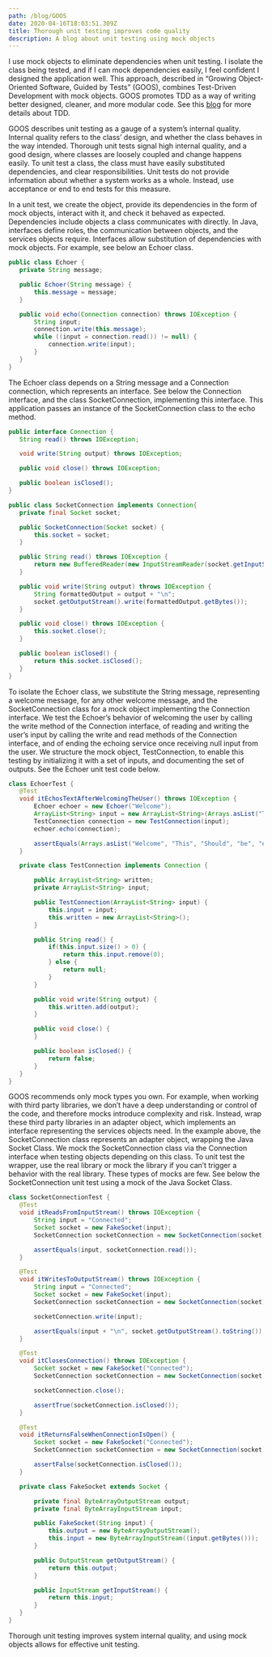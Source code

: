 ```yaml
---
path: /blog/GOOS
date: 2020-04-16T18:03:51.309Z
title: Thorough unit testing improves code quality
description: A blog about unit testing using mock objects
---
```

I use mock objects to eliminate dependencies when unit testing. I isolate the class being tested, and if I can mock dependencies easily, I feel confident I designed the application well. This approach, described in “Growing Object-Oriented Software, Guided by Tests” (GOOS), combines Test-Driven Development with mock objects. GOOS promotes TDD as a way of writing better designed, cleaner, and more modular code. See this [blog](https://friendly-archimedes-6b3170.netlify.com/blog/tdd/) for more details about TDD.

GOOS describes unit testing as a gauge of a system’s internal quality. Internal quality refers to the class’ design, and whether the class behaves in the way intended. Thorough unit tests signal high internal quality, and a good design, where classes are loosely coupled and change happens easily.  To unit test a class, the class must have easily substituted dependencies, and clear responsibilities. Unit tests do not provide information about whether a system works as a whole. Instead, use acceptance or end to end tests for this measure.

In a unit test, we create the object, provide its dependencies in the form of mock objects, interact with it, and check it behaved as expected. Dependencies include objects a class communicates with directly. In Java, interfaces define roles, the communication between objects, and the services objects require. Interfaces allow substitution of dependencies with mock objects.  For example, see below an Echoer class.

```java
public class Echoer {
   private String message;

   public Echoer(String message) {
       this.message = message;
   }

   public void echo(Connection connection) throws IOException {
       String input;
       connection.write(this.message);
       while ((input = connection.read()) != null) {
           connection.write(input);
       }
   }
}
```

The Echoer class depends on a String message and a Connection connection, which represents an interface. See below the Connection interface, and the class SocketConnection, implementing this interface. This application passes an instance of the SocketConnection class to the echo method.

```java
public interface Connection {
   String read() throws IOException;

   void write(String output) throws IOException;

   public void close() throws IOException;

   public boolean isClosed();
}

public class SocketConnection implements Connection{
   private final Socket socket;

   public SocketConnection(Socket socket) {
       this.socket = socket;
   }

   public String read() throws IOException {
       return new BufferedReader(new InputStreamReader(socket.getInputStream())).readLine();
   }

   public void write(String output) throws IOException {
       String formattedOutput = output + "\n";
       socket.getOutputStream().write(formattedOutput.getBytes());
   }

   public void close() throws IOException {
       this.socket.close();
   }

   public boolean isClosed() {
       return this.socket.isClosed();
   }
}
```

To isolate the Echoer class, we substitute the String message, representing a welcome message, for any other welcome message, and the SocketConnection class for a mock object implementing the Connection interface. We test the Echoer’s behavior of welcoming the user by calling the write method of the Connection interface, of reading and writing the user’s input by calling the write and read methods of the Connection interface, and of ending the echoing service once receiving null input from the user. We structure the mock object, TestConnection, to enable this testing by initializing it with a set of inputs, and documenting the set of outputs. See the Echoer unit test code below.

```java
class EchoerTest {
   @Test
   void itEchosTextAfterWelcomingTheUser() throws IOException {
       Echoer echoer = new Echoer("Welcome");
       ArrayList<String> input = new ArrayList<String>(Arrays.asList("This", "Should", "be", "echoed"));
       TestConnection connection = new TestConnection(input);
       echoer.echo(connection);

       assertEquals(Arrays.asList("Welcome", "This", "Should", "be", "echoed"), connection.written);
   }

   private class TestConnection implements Connection {

       public ArrayList<String> written;
       private ArrayList<String> input;

       public TestConnection(ArrayList<String> input) {
           this.input = input;
           this.written = new ArrayList<String>();
       }

       public String read() {
           if(this.input.size() > 0) {
               return this.input.remove(0);
           } else {
               return null;
           }
       }

       public void write(String output) {
           this.written.add(output);
       }

       public void close() {
       }

       public boolean isClosed() {
           return false;
       }
   }
}
```

GOOS recommends only mock types you own. For example, when working with third party libraries, we don’t have a deep understanding or control of the code, and therefore mocks introduce complexity and risk. Instead, wrap these third party libraries in an adapter object, which implements an interface representing the services objects need. In the example above, the SocketConnection class represents an adapter object, wrapping the Java Socket Class. We mock the SocketConnection class via the Connection interface when testing objects depending on this class. To unit test the wrapper, use the real library or mock the library if you can’t trigger a behavior with the real library. These types of mocks are few. See below the SocketConnection unit test using a mock of the Java Socket Class.

```java
class SocketConnectionTest {
   @Test
   void itReadsFromInputStream() throws IOException {
       String input = "Connected";
       Socket socket = new FakeSocket(input);
       SocketConnection socketConnection = new SocketConnection(socket);

       assertEquals(input, socketConnection.read());
   }

   @Test
   void itWritesToOutputStream() throws IOException {
       String input = "Connected";
       Socket socket = new FakeSocket(input);
       SocketConnection socketConnection = new SocketConnection(socket);

       socketConnection.write(input);

       assertEquals(input + "\n", socket.getOutputStream().toString());
   }

   @Test
   void itClosesConnection() throws IOException {
       Socket socket = new FakeSocket("Connected");
       SocketConnection socketConnection = new SocketConnection(socket);

       socketConnection.close();

       assertTrue(socketConnection.isClosed());
   }

   @Test
   void itReturnsFalseWhenConnectionIsOpen() {
       Socket socket = new FakeSocket("Connected");
       SocketConnection socketConnection = new SocketConnection(socket);

       assertFalse(socketConnection.isClosed());
   }

   private class FakeSocket extends Socket {

       private final ByteArrayOutputStream output;
       private final ByteArrayInputStream input;

       public FakeSocket(String input) {
           this.output = new ByteArrayOutputStream();
           this.input = new ByteArrayInputStream((input.getBytes()));
       }

       public OutputStream getOutputStream() {
           return this.output;
       }

       public InputStream getInputStream() {
           return this.input;
       }
   }
}
```

Thorough unit testing improves system internal quality, and using mock objects allows for effective unit testing.
